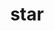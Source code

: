 ---
title: "star"
layout: cache
categories: [package, develop-2023-06-25]
meta: {"versions": ["2.7.10b"], "compilers": ["gcc@=7.3.1"], "oss": ["amzn2"], "platforms": ["linux"], "targets": ["aarch64", "neoverse_n1", "x86_64_v3"], "stacks": ["aws-ahug", "aws-ahug-aarch64", "aws-isc", "aws-isc-aarch64", "root"], "num_specs": 3, "num_specs_by_stack": {"aws-ahug-aarch64": 2, "aws-isc-aarch64": 2, "root": 3, "aws-ahug": 1, "aws-isc": 1}}
spec_details: [{"hash": "wmeaoe5mqt7gq5k5tgcdkyv7t3phojve", "compiler": "gcc@=7.3.1", "versions": ["2.7.10b"], "os": "amzn2", "platform": "linux", "target": "aarch64", "variants": ["build_system=makefile"], "stacks": ["aws-ahug-aarch64", "aws-isc-aarch64", "root"], "size": "-", "tarball": "https://binaries.spack.io/releases/develop-2023-06-25/build_cache/linux-amzn2-aarch64/gcc-7.3.1/star-2.7.10b/linux-amzn2-aarch64-gcc-7.3.1-star-2.7.10b-wmeaoe5mqt7gq5k5tgcdkyv7t3phojve.spack"}, {"hash": "fsptgugy5f5gevundarfuwornjo3j4qx", "compiler": "gcc@=7.3.1", "versions": ["2.7.10b"], "os": "amzn2", "platform": "linux", "target": "neoverse_n1", "variants": ["build_system=makefile"], "stacks": ["aws-ahug-aarch64", "aws-isc-aarch64", "root"], "size": "-", "tarball": "https://binaries.spack.io/releases/develop-2023-06-25/build_cache/linux-amzn2-neoverse_n1/gcc-7.3.1/star-2.7.10b/linux-amzn2-neoverse_n1-gcc-7.3.1-star-2.7.10b-fsptgugy5f5gevundarfuwornjo3j4qx.spack"}, {"hash": "twpboxk3jzv3duum5wol6uce5vwxiemf", "compiler": "gcc@=7.3.1", "versions": ["2.7.10b"], "os": "amzn2", "platform": "linux", "target": "x86_64_v3", "variants": ["build_system=makefile"], "stacks": ["aws-ahug", "aws-isc", "root"], "size": "-", "tarball": "https://binaries.spack.io/releases/develop-2023-06-25/build_cache/linux-amzn2-x86_64_v3/gcc-7.3.1/star-2.7.10b/linux-amzn2-x86_64_v3-gcc-7.3.1-star-2.7.10b-twpboxk3jzv3duum5wol6uce5vwxiemf.spack"}]
---